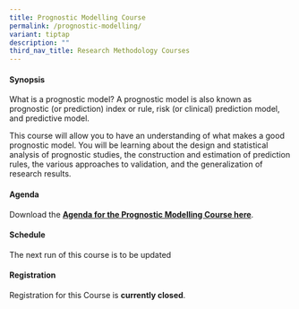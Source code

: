 ```yaml
---
title: Prognostic Modelling Course
permalink: /prognostic-modelling/
variant: tiptap
description: ""
third_nav_title: Research Methodology Courses
---
```

<h4><strong>Synopsis</strong></h4>
<p>What is a prognostic model? A prognostic model is also known as prognostic
(or prediction) index or rule, risk (or clinical) prediction model, and
predictive model.</p>
<p>This course will allow you to have an understanding of what makes a good
prognostic model. You will be learning about the design and statistical
analysis of prognostic studies, the construction and estimation of prediction
rules, the various approaches to validation, and the generalization of
research results.</p>
<h4><strong>Agenda</strong></h4>
<p>Download the <strong><a href="/files/Training/Prognostic_Modelling_Course_Agenda.pdf" rel="noopener noreferrer nofollow" target="_blank">Agenda for the Prognostic Modelling Course here</a></strong>.</p>
<h4><strong>Schedule</strong></h4>
<p>The next run of this course is to be updated</p>
<h4><strong>Registration</strong></h4>
<p>Registration for this Course is <strong>currently closed</strong>.</p>
<p></p>
<p></p>
<p></p>
